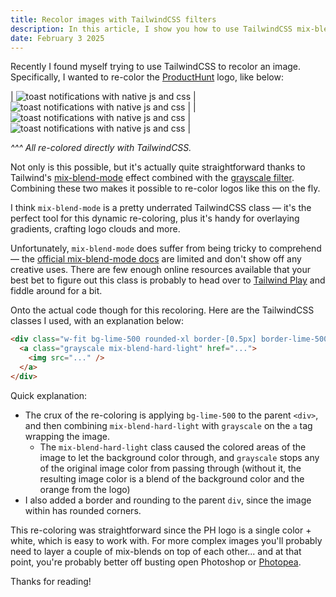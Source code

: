 ```yaml
---
title: Recolor images with TailwindCSS filters
description: In this article, I show you how to use TailwindCSS mix-blend-mode filters to re-color an image dynamically. By combining mix-blend-hard-light with grayscale, we can accomplish some pretty cool effects.
date: February 3 2025
---
```


Recently I found myself trying to use TailwindCSS to recolor an image. Specifically, I wanted to re-color the [ProductHunt](https://producthunt.com) logo, like below:

| ![toast notifications with native js and css](images/blog/tailwind-filter-recolor-image/ph.png) | ![toast notifications with native js and css](images/blog/tailwind-filter-recolor-image/ph-cyan.png) |
| ![toast notifications with native js and css](images/blog/tailwind-filter-recolor-image/ph-lime.png) | ![toast notifications with native js and css](images/blog/tailwind-filter-recolor-image/ph-stone.png) |

_^^^ All re-colored directly with TailwindCSS._

Not only is this possible, but it's actually quite straightforward thanks to Tailwind's [mix-blend-mode](https://tailwindcss.com/docs/mix-blend-mode) effect combined with the [grayscale filter](https://tailwindcss.com/docs/filter-grayscale). Combining these two makes it possible to re-color logos like this on the fly.

I think `mix-blend-mode` is a pretty underrated TailwindCSS class — it's the perfect tool for this dynamic re-coloring, plus it's handy for overlaying gradients, crafting logo clouds and more.

Unfortunately, `mix-blend-mode` does suffer from being tricky to comprehend — the [official mix-blend-mode docs](https://tailwindcss.com/docs/mix-blend-mode) are limited and don't show off any creative uses. There are few enough online resources available that your best bet to figure out this class is probably to head over to [Tailwind Play](https://play.tailwindcss.com/LRObXjD9JI) and fiddle around for a bit.

Onto the actual code though for this recoloring. Here are the TailwindCSS classes I used, with an explanation below:

```html
<div class="w-fit bg-lime-500 rounded-xl border-[0.5px] border-lime-500">
  <a class="grayscale mix-blend-hard-light" href="...">
    <img src="..." />
  </a>
</div>
```

Quick explanation:

- The crux of the re-coloring is applying `bg-lime-500` to the parent `<div>`, and then combining `mix-blend-hard-light` with `grayscale` on the `a` tag wrapping the image.
  - The `mix-blend-hard-light` class caused the colored areas of the image to let the background color through, and `grayscale` stops any of the original image color from passing through (without it, the resulting image color is a blend of the background color and the orange from the logo)
- I also added a border and rounding to the parent `div`, since the image within has rounded corners.

This re-coloring was straightforward since the PH logo is a single color + white, which is easy to work with. For more complex images you'll probably need to layer a couple of mix-blends on top of each other... and at that point, you're probably better off busting open Photoshop or [Photopea](https://photopea.com).

Thanks for reading!

